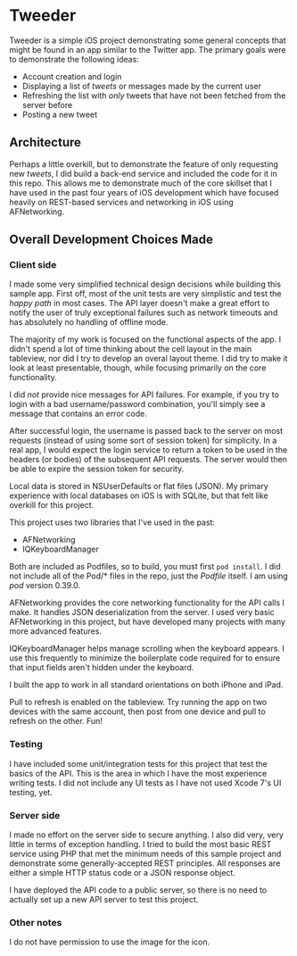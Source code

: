 # Tweeder

Tweeder is a simple iOS project demonstrating some general concepts that might be found in an app similar to the Twitter app. The primary goals were to demonstrate the following ideas:

- Account creation and login
- Displaying a list of _tweets_ or messages made by the current user
- Refreshing the list with *only* tweets that have not been fetched from the server before
- Posting a new tweet

## Architecture

Perhaps a little overkill, but to demonstrate the feature of only requesting new *tweets*, I did build a back-end service and included the code for it in this repo. This allows me to demonstrate much of the core skillset that I have used in the past four years of iOS development which have focused heavily on REST-based services and networking in iOS using AFNetworking.

## Overall Development Choices Made

### Client side

I made some very simplified technical design decisions while building this sample app. First off, most of the unit tests are very simplistic and test the *happy path* in most cases. The API layer doesn't make a great effort to notify the user of truly exceptional failures such as network timeouts and has absolutely no handling of offline mode.

The majority of my work is focused on the functional aspects of the app. I didn't spend a lot of time thinking about the cell layout in the main tableview, nor did I try to develop an overal layout theme. I did try to make it look at least presentable, though, while focusing primarily on the core functionality.

I did *not* provide nice messages for API failures. For example, if you try to login with a bad username/password combination, you'll simply see a message that contains an error code. 

After successful login, the username is passed back to the server on most requests (instead of using some sort of session token) for simplicity. In a real app, I would expect the login service to return a token to be used in the headers (or bodies) of the subsequent API requests. The server would then be able to expire the session token for security.

Local data is stored in NSUserDefaults or flat files (JSON). My primary experience with local databases on iOS is with SQLite, but that felt like overkill for this project.

This project uses two libraries that I've used in the past:
- AFNetworking
- IQKeyboardManager

Both are included as Podfiles, so to build, you must first `pod install`. I did not include all of the Pod/* files in the repo, just the *Podfile* itself. I am using *pod* version 0.39.0.

AFNetworking provides the core networking functionality for the API calls I make. It handles JSON deserialization from the server. I used very basic AFNetworking in this project, but have developed many projects with many more advanced features.

IQKeyboardManager helps manage scrolling when the keyboard appears. I use this frequently to minimize the boilerplate code required for to ensure that input fields aren't hidden under the keyboard.

I built the app to work in all standard orientations on both iPhone and iPad.

Pull to refresh is enabled on the tableview. Try running the app on two devices with the same account, then post from one device and pull to refresh on the other. Fun!

### Testing

I have included some unit/integration tests for this project that test the basics of the API. This is the area in which I have the most experience writing tests. I did not include any UI tests as I have not used Xcode 7's UI testing, yet.

### Server side

I made no effort on the server side to secure anything. I also did very, very little in terms of exception handling. I tried to build the most basic REST service using PHP that met the minimum needs of this sample project and demonstrate some generally-accepted REST principles. All responses are either a simple HTTP status code or a JSON response object.

I have deployed the API code to a public server, so there is no need to actually set up a new API server to test this project.

### Other notes

I do not have permission to use the image for the icon.



